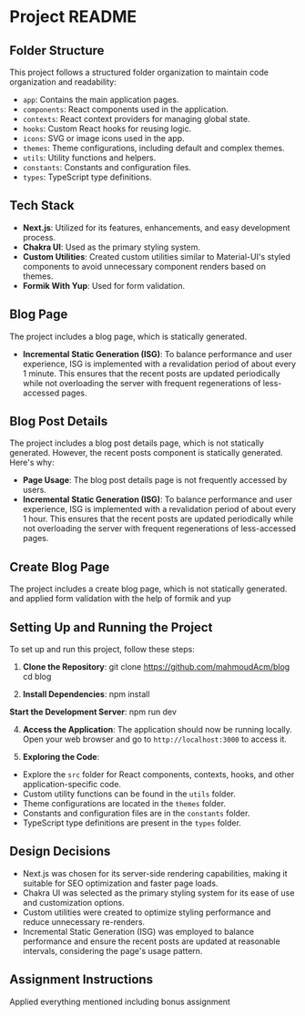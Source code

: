 # Project README

## Folder Structure
This project follows a structured folder organization to maintain code organization and readability:


- `app`: Contains the main application pages.
- `components`: React components used in the application.
- `contexts`: React context providers for managing global state.
- `hooks`: Custom React hooks for reusing logic.
- `icons`: SVG or image icons used in the app.
- `themes`: Theme configurations, including default and complex themes.
- `utils`: Utility functions and helpers.
- `constants`: Constants and configuration files.
- `types`: TypeScript type definitions.

## Tech Stack
- **Next.js**: Utilized for its features, enhancements, and easy development process.
- **Chakra UI**: Used as the primary styling system.
- **Custom Utilities**: Created custom utilities similar to Material-UI's styled components to avoid unnecessary component renders based on themes.
- **Formik With Yup**: Used for form validation.

## Blog Page
The project includes a blog page, which is statically generated.
- **Incremental Static Generation (ISG)**: To balance performance and user experience, ISG is implemented with a revalidation period of about every 1 minute. This ensures that the recent posts are updated periodically while not overloading the server with frequent regenerations of less-accessed pages.

## Blog Post Details
The project includes a blog post details page, which is not statically generated. However, the recent posts component is statically generated. Here's why:

- **Page Usage**: The blog post details page is not frequently accessed by users.
- **Incremental Static Generation (ISG)**: To balance performance and user experience, ISG is implemented with a revalidation period of about every 1 hour. This ensures that the recent posts are updated periodically while not overloading the server with frequent regenerations of less-accessed pages.

## Create Blog Page
The project includes a create blog page, which is not statically generated. and applied form validation with the help of formik and yup

## Setting Up and Running the Project
To set up and run this project, follow these steps:

1. **Clone the Repository**:
   git clone https://github.com/mahmoudAcm/blog
   cd blog

2. **Install Dependencies**:
   npm install

**Start the Development Server**:
npm run dev


4. **Access the Application**:
   The application should now be running locally. Open your web browser and go to `http://localhost:3000` to access it.

5. **Exploring the Code**:
- Explore the `src` folder for React components, contexts, hooks, and other application-specific code.
- Custom utility functions can be found in the `utils` folder.
- Theme configurations are located in the `themes` folder.
- Constants and configuration files are in the `constants` folder.
- TypeScript type definitions are present in the `types` folder.

## Design Decisions
- Next.js was chosen for its server-side rendering capabilities, making it suitable for SEO optimization and faster page loads.
- Chakra UI was selected as the primary styling system for its ease of use and customization options.
- Custom utilities were created to optimize styling performance and reduce unnecessary re-renders.
- Incremental Static Generation (ISG) was employed to balance performance and ensure the recent posts are updated at reasonable intervals, considering the page's usage pattern.

## Assignment Instructions
Applied everything mentioned including bonus assignment
